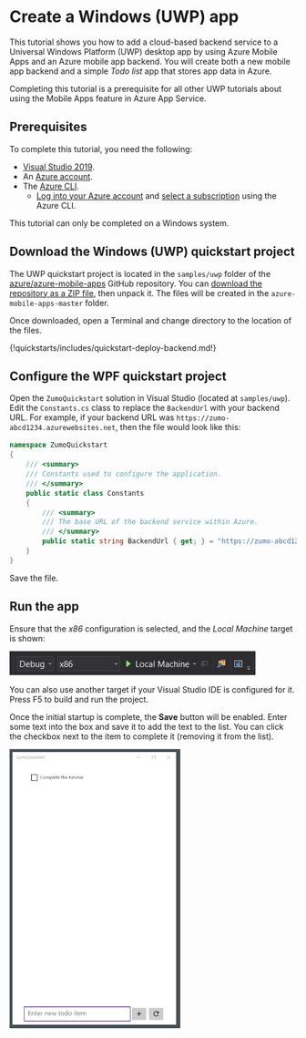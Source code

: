 # Create a Windows (UWP) app

This tutorial shows you how to add a cloud-based backend service to a Universal Windows Platform (UWP)  desktop app by using Azure Mobile Apps and an Azure mobile app backend.  You will create both a new mobile app backend and a simple *Todo list* app that stores app data in Azure.

Completing this tutorial is a prerequisite for all other UWP tutorials about using the Mobile Apps feature in Azure App Service.

## Prerequisites

To complete this tutorial, you need the following:

* [Visual Studio 2019](https://docs.microsoft.com/xamarin/get-started/installation/windows).
* An [Azure account](https://azure.microsoft.com/pricing/free-trial).
* The [Azure CLI](https://docs.microsoft.com/cli/azure/install-azure-cli).
    * [Log into your Azure account](https://docs.microsoft.com/cli/azure/authenticate-azure-cli) and [select a subscription](https://docs.microsoft.com/cli/azure/manage-azure-subscriptions-azure-cli) using the Azure CLI.

This tutorial can only be completed on a Windows system.

## Download the Windows (UWP) quickstart project

The UWP quickstart project is located in the `samples/uwp` folder of the [azure/azure-mobile-apps](https://github.com/azure/azure-mobile-apps) GitHub repository.  You can [download the repository as a ZIP file](https://github.com/Azure/azure-mobile-apps/archive/master.zip), then unpack it.  The files will be created in the `azure-mobile-apps-master` folder.

Once downloaded, open a Terminal and change directory to the location of the files.

{!quickstarts/includes/quickstart-deploy-backend.md!}

## Configure the WPF quickstart project

Open the `ZumoQuickstart` solution in Visual Studio (located at `samples/uwp`).  Edit the `Constants.cs` class to replace the `BackendUrl` with your backend URL.  For example, if your backend URL was `https://zumo-abcd1234.azurewebsites.net`, then the file would look like this:

``` csharp
namespace ZumoQuickstart
{
    /// <summary>
    /// Constants used to configure the application.
    /// </summary>
    public static class Constants
    {
        /// <summary>
        /// The base URL of the backend service within Azure.
        /// </summary>
        public static string BackendUrl { get; } = "https://zumo-abcd1234.azurewebsites.net";
    }
}
```

Save the file.

## Run the app

Ensure that the _x86_ configuration is selected, and the _Local Machine_ target is shown:

![UWP Configuration](./media/uwp-configuration.png)

You can also use another target if your Visual Studio IDE is configured for it. Press F5 to build and run the project. 

Once the initial startup is complete, the **Save** button will be enabled.  Enter some text into the box and save it to add the text to the list.  You can click the checkbox next to the item to complete it (removing it from the list).

![UWP Android](./media/uwp-startup.png)

